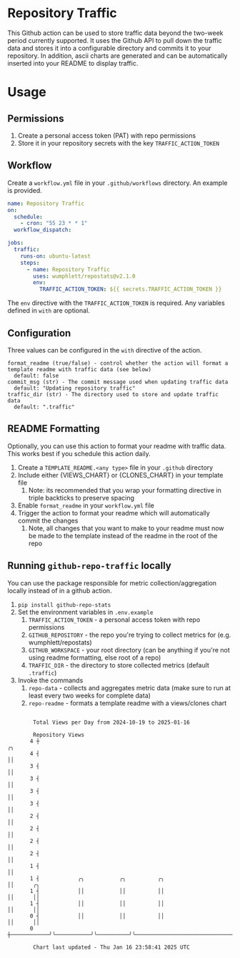 # Repository Traffic

This Github action can be used to store traffic data beyond the two-week period currently supported.
It uses the Github API to pull down the traffic data and stores it into a configurable directory and commits it to your 
repository. In addition, ascii charts are generated and can be automatically inserted into your README to display traffic.

# Usage
## Permissions
1. Create a personal access token (PAT) with repo permissions
2. Store it in your repository secrets with the key `TRAFFIC_ACTION_TOKEN`

## Workflow
Create a `workflow.yml` file in your `.github/workflows` directory. An example is provided.

```yaml
name: Repository Traffic
on:
  schedule:
    - cron: "55 23 * * 1"
  workflow_dispatch:

jobs:
  traffic:
    runs-on: ubuntu-latest
    steps:
      - name: Repository Traffic
        uses: wumphlett/repostats@v2.1.0
        env:
          TRAFFIC_ACTION_TOKEN: ${{ secrets.TRAFFIC_ACTION_TOKEN }}
```
The `env` directive with the `TRAFFIC_ACTION_TOKEN` is required. Any variables defined in `with` are optional.

## Configuration
Three values can be configured in the `with` directive of the action.
```
format_readme (true/false) - control whether the action will format a template readme with traffic data (see below)
  default: false
commit_msg (str) - The commit message used when updating traffic data
  default: "Updating repository traffic"
traffic_dir (str) - The directory used to store and update traffic data
  default: ".traffic"
```

## README Formatting
Optionally, you can use this action to format your readme with traffic data. This works best if you schedule this action
daily.

1. Create a `TEMPLATE_README.<any type>` file in your `.github` directory
2. Include either {VIEWS_CHART} or {CLONES_CHART} in your template file
   1. Note: its recommended that you wrap your formatting directive in triple backticks to preserve spacing
3. Enable `format_readme` in your `workflow.yml` file
4. Trigger the action to format your readme which will automatically commit the changes
   1. Note, all changes that you want to make to your readme must now be made to the template instead of the readme in the root of the repo

## Running `github-repo-traffic` locally
You can use the package responsible for metric collection/aggregation locally instead of in a github action.

1. `pip install github-repo-stats`
2. Set the environment variables in `.env.example`
   1. `TRAFFIC_ACTION_TOKEN` - a personal access token with repo permissions
   2. `GITHUB_REPOSITORY` - the repo you're trying to collect metrics for (e.g. wumphlett/repostats)
   3. `GITHUB_WORKSPACE` - your root directory (can be anything if you're not using readme formatting, else root of a repo)
   4. `TRAFFIC_DIR` - the directory to store collected metrics (default `.traffic`)
3. Invoke the commands
   1. `repo-data` - collects and aggregates metric data (make sure to run at least every two weeks for complete data)
   2. `repo-readme` - formats a template readme with a views/clones chart

```

        Total Views per Day from 2024-10-19 to 2025-01-16

        Repository Views
       4 ┼                                                                             ╭╮
       4 ┤                                                                             ││
       3 ┤                                                                             ││
       3 ┤                                                                             ││
       3 ┤                                                                             ││
       3 ┤                                                                             ││
       2 ┤                                                                             ││
       2 ┤                                                                             ││
       2 ┤                                                                             ││
       2 ┤                                                                             ││
       1 ┤                                                                             ││
       1 ┤            ╭╮           ╭╮          ╭╮                                      ││      ╭╮
       1 ┤            ││           ││          ││                                      ││      ││
       1 ┤            ││           ││          ││                                      ││      ││
       0 ┤            ││           ││          ││                                      ││      ││
       0 ┼────────────╯╰───────────╯╰──────────╯╰──────────────────────────────────────╯╰──────╯╰──

        Chart last updated - Thu Jan 16 23:58:41 2025 UTC
        
```
